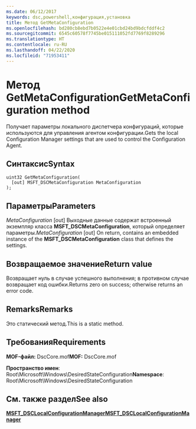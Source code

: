 ```yaml
---
ms.date: 06/12/2017
keywords: dsc,powershell,конфигурация,установка
title: Метод GetMetaConfiguration
ms.openlocfilehash: bd280cb8ebd7b0522e4e01cbd24bd9bdcfddf4c2
ms.sourcegitcommit: 6545c60578f7745be015111052fd7769f8289296
ms.translationtype: HT
ms.contentlocale: ru-RU
ms.lasthandoff: 04/22/2020
ms.locfileid: "71953411"
---
```

# <a name="getmetaconfiguration-method"></a><span data-ttu-id="45621-103">Метод GetMetaConfiguration</span><span class="sxs-lookup"><span data-stu-id="45621-103">GetMetaConfiguration method</span></span>

<span data-ttu-id="45621-104">Получает параметры локального диспетчера конфигураций, которые используются для управления агентом конфигурации.</span><span class="sxs-lookup"><span data-stu-id="45621-104">Gets the local Configuration Manager settings that are used to control the Configuration Agent.</span></span>

## <a name="syntax"></a><span data-ttu-id="45621-105">Синтаксис</span><span class="sxs-lookup"><span data-stu-id="45621-105">Syntax</span></span>

```mof
uint32 GetMetaConfiguration(
  [out] MSFT_DSCMetaConfiguration MetaConfiguration
);
```

## <a name="parameters"></a><span data-ttu-id="45621-106">Параметры</span><span class="sxs-lookup"><span data-stu-id="45621-106">Parameters</span></span>

<span data-ttu-id="45621-107">*MetaConfiguration* \[out\] Выходные данные содержат встроенный экземпляр класса **MSFT_DSCMetaConfiguration**, который определяет параметры.</span><span class="sxs-lookup"><span data-stu-id="45621-107">*MetaConfiguration* \[out\] On return, contains an embedded instance of the **MSFT_DSCMetaConfiguration** class that defines the settings.</span></span>

## <a name="return-value"></a><span data-ttu-id="45621-108">Возвращаемое значение</span><span class="sxs-lookup"><span data-stu-id="45621-108">Return value</span></span>

<span data-ttu-id="45621-109">Возвращает нуль в случае успешного выполнения; в противном случае возвращает код ошибки.</span><span class="sxs-lookup"><span data-stu-id="45621-109">Returns zero on success; otherwise returns an error code.</span></span>

## <a name="remarks"></a><span data-ttu-id="45621-110">Remarks</span><span class="sxs-lookup"><span data-stu-id="45621-110">Remarks</span></span>

<span data-ttu-id="45621-111">Это статический метод.</span><span class="sxs-lookup"><span data-stu-id="45621-111">This is a static method.</span></span>

## <a name="requirements"></a><span data-ttu-id="45621-112">Требования</span><span class="sxs-lookup"><span data-stu-id="45621-112">Requirements</span></span>

<span data-ttu-id="45621-113">**MOF-файл:** DscCore.mof</span><span class="sxs-lookup"><span data-stu-id="45621-113">**MOF:** DscCore.mof</span></span>

<span data-ttu-id="45621-114">**Пространство имен**: Root\Microsoft\Windows\DesiredStateConfiguration</span><span class="sxs-lookup"><span data-stu-id="45621-114">**Namespace**: Root\Microsoft\Windows\DesiredStateConfiguration</span></span>

## <a name="see-also"></a><span data-ttu-id="45621-115">См. также раздел</span><span class="sxs-lookup"><span data-stu-id="45621-115">See also</span></span>

[<span data-ttu-id="45621-116">**MSFT_DSCLocalConfigurationManager**</span><span class="sxs-lookup"><span data-stu-id="45621-116">**MSFT_DSCLocalConfigurationManager**</span></span>](msft-dsclocalconfigurationmanager.md)
